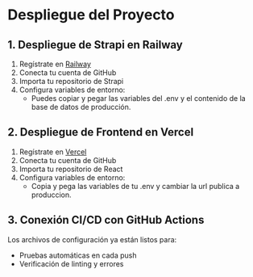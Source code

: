 # Despliegue del Proyecto

## 1. Despliegue de Strapi en Railway

1. Regístrate en [Railway](https://railway.app)
2. Conecta tu cuenta de GitHub
3. Importa tu repositorio de Strapi
4. Configura variables de entorno:
   - Puedes copiar y pegar las variables del .env y el contenido
     de la base de datos de producción.

## 2. Despliegue de Frontend en Vercel

1. Regístrate en [Vercel](https://vercel.com)
2. Conecta tu cuenta de GitHub
3. Importa tu repositorio de React
4. Configura variables de entorno:
   - Copia y pega las variables de tu .env y cambiar la url publica a produccion.

## 3. Conexión CI/CD con GitHub Actions

Los archivos de configuración ya están listos para:
- Pruebas automáticas en cada push
- Verificación de linting y errores
